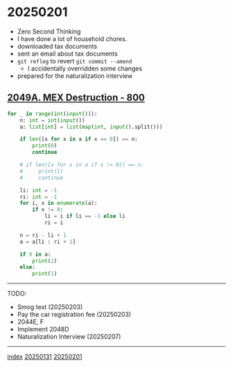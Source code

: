 <head><meta name="viewport" content="width=device-width, initial-scale=1.0, user-scalable=yes" /><meta charset="UTF-8"></head>

# 20250201

- Zero Second Thinking
- I have done a lot of household chores.
- downloaded tax documents
- sent an email about tax documents
- `git reflog` to revert `git commit --amend`
	- I accidentally overridden some changes
- prepared for the naturalization interview

## [2049A. MEX Destruction - 800](https://codeforces.com/contest/2049/problem/A)

```python
for _ in range(int(input())):
    n: int = int(input())
    a: list[int] = list(map(int, input().split()))

    if len([x for x in a if x == 0]) == n:
        print(0)
        continue

    # if len([x for x in a if x != 0]) == n:
    #     print(1)
    #     continue

    li: int = -1
    ri: int = -1
    for i, x in enumerate(a):
        if x != 0:
            li = i if li == -1 else li
            ri = i

    n = ri - li + 1
    a = a[li : ri + 1]

    if 0 in a:
        print(2)
    else:
        print(1)
```

---

TODO:

- Smog test (20250203)
- Pay the car registration fee (20250203)
- 2044E, F
- Implement 2048D
- Naturalization Interview (20250207)

---

[index](../../index.html)
[20250131](../01/20250131.html)
[20250201](20250202.html)
